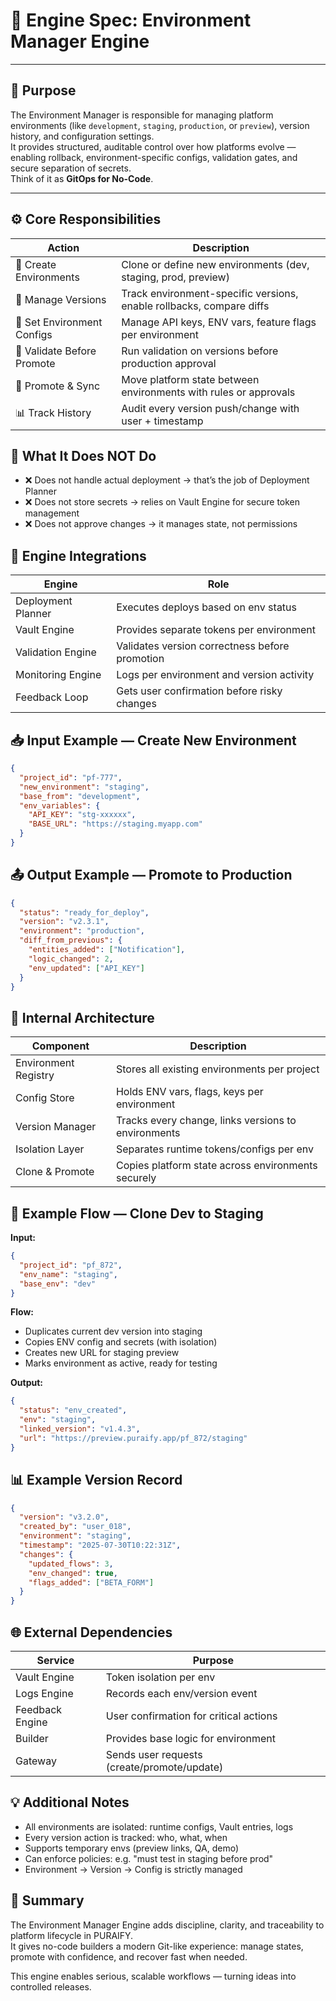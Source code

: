 # 🧠 Engine Spec: Environment Manager Engine

---

## 🎯 Purpose

The Environment Manager is responsible for managing platform environments (like `development`, `staging`, `production`, or `preview`), version history, and configuration settings.  
It provides structured, auditable control over how platforms evolve — enabling rollback, environment-specific configs, validation gates, and secure separation of secrets.  
Think of it as **GitOps for No-Code**.

---

## ⚙️ Core Responsibilities

| Action                    | Description                                                             |
|---------------------------|-------------------------------------------------------------------------|
| 🧱 Create Environments     | Clone or define new environments (dev, staging, prod, preview)          |
| 🔁 Manage Versions         | Track environment-specific versions, enable rollbacks, compare diffs     |
| 🔐 Set Environment Configs | Manage API keys, ENV vars, feature flags per environment                 |
| 🧪 Validate Before Promote | Run validation on versions before production approval                    |
| 🔄 Promote & Sync          | Move platform state between environments with rules or approvals         |
| 📊 Track History           | Audit every version push/change with user + timestamp                    |

## 🚫 What It Does NOT Do

- ❌ Does not handle actual deployment → that’s the job of Deployment Planner  
- ❌ Does not store secrets → relies on Vault Engine for secure token management  
- ❌ Does not approve changes → it manages state, not permissions  

## 🔗 Engine Integrations

| Engine             | Role                                                                 |
|--------------------|----------------------------------------------------------------------|
| Deployment Planner | Executes deploys based on env status                                 |
| Vault Engine       | Provides separate tokens per environment                             |
| Validation Engine  | Validates version correctness before promotion                       |
| Monitoring Engine  | Logs per environment and version activity                            |
| Feedback Loop      | Gets user confirmation before risky changes                          |

## 📥 Input Example — Create New Environment

```json
{
  "project_id": "pf-777",
  "new_environment": "staging",
  "base_from": "development",
  "env_variables": {
    "API_KEY": "stg-xxxxxx",
    "BASE_URL": "https://staging.myapp.com"
  }
}
```

## 📤 Output Example — Promote to Production

```json
{
  "status": "ready_for_deploy",
  "version": "v2.3.1",
  "environment": "production",
  "diff_from_previous": {
    "entities_added": ["Notification"],
    "logic_changed": 2,
    "env_updated": ["API_KEY"]
  }
}
```

## 🔨 Internal Architecture

| Component             | Description                                                        |
|------------------------|--------------------------------------------------------------------|
| Environment Registry   | Stores all existing environments per project                       |
| Config Store           | Holds ENV vars, flags, keys per environment                        |
| Version Manager        | Tracks every change, links versions to environments                |
| Isolation Layer        | Separates runtime tokens/configs per env                           |
| Clone & Promote        | Copies platform state across environments securely                 |

## 🔄 Example Flow — Clone Dev to Staging

**Input:**

```json
{
  "project_id": "pf_872",
  "env_name": "staging",
  "base_env": "dev"
}
```

**Flow:**

- Duplicates current dev version into staging  
- Copies ENV config and secrets (with isolation)  
- Creates new URL for staging preview  
- Marks environment as active, ready for testing  

**Output:**

```json
{
  "status": "env_created",
  "env": "staging",
  "linked_version": "v1.4.3",
  "url": "https://preview.puraify.app/pf_872/staging"
}
```

## 📊 Example Version Record

```json
{
  "version": "v3.2.0",
  "created_by": "user_018",
  "environment": "staging",
  "timestamp": "2025-07-30T10:22:31Z",
  "changes": {
    "updated_flows": 3,
    "env_changed": true,
    "flags_added": ["BETA_FORM"]
  }
}
```

## 🌐 External Dependencies

| Service           | Purpose                                   |
|-------------------|-------------------------------------------|
| Vault Engine      | Token isolation per env                   |
| Logs Engine       | Records each env/version event            |
| Feedback Engine   | User confirmation for critical actions    |
| Builder           | Provides base logic for environment       |
| Gateway           | Sends user requests (create/promote/update) |

## 💡 Additional Notes

- All environments are isolated: runtime configs, Vault entries, logs  
- Every version action is tracked: who, what, when  
- Supports temporary envs (preview links, QA, demo)  
- Can enforce policies: e.g. "must test in staging before prod"  
- Environment → Version → Config is strictly managed  

## 🧠 Summary

The Environment Manager Engine adds discipline, clarity, and traceability to platform lifecycle in PURAIFY.  
It gives no-code builders a modern Git-like experience: manage states, promote with confidence, and recover fast when needed.  

This engine enables serious, scalable workflows — turning ideas into controlled releases.
